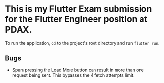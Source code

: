 # This is my Flutter Exam submission for the Flutter Engineer position at PDAX.
To run the application, <code>cd</code> to the project's root directory and run <code>flutter run</code>.

## Bugs
- Spam pressing the Load More button can result in more than one request being sent. This bypasses the 4 fetch attempts limit.
